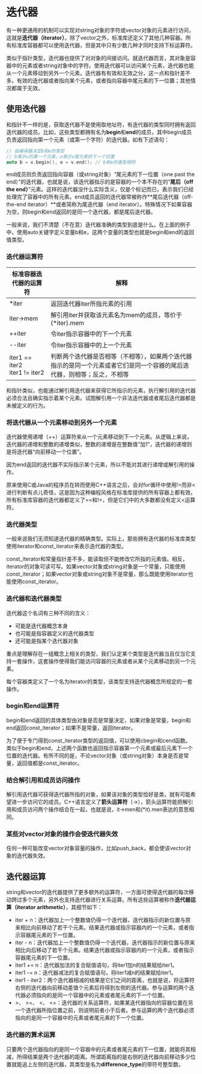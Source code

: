 # 迭代器
有一种更通用的机制可以实现对string对象的字符或vector对象的元素进行访问，这就是**迭代器（iterator）**。除了vector之外，标准库还定义了其他几种容器。所有标准库容器都可以使用迭代器，但是其中只有少数几种才同时支持下标运算符。

类似于指针类型，迭代器也提供了对对象的间接访问。就迭代器而言，其对象是容器中的元素或者string对象中的字符。使用迭代器可以访问某个元素，迭代器也能从一个元素移动到另外一个元素。迭代器有有效和无效之分，这一点和指针差不多。有效的迭代器或者指向某个元素，或者指向容器中尾元素的下一位置；其他情况都属于无效。



## 使用迭代器
和指针不一样的是，获取迭代器不是使用取地址符，有迭代器的类型同时拥有返回迭代器的成员。比如，这些类型都拥有名为**begin**和**end**的成员，其中begin成员负责返回指向第一个元素（或第一个字符）的迭代器。如有下述语句：
```C++
// 由编译器决定b和e的类型
// b表示v的第一个元素，e表示v尾元素的下一个位置
auto b = v.begin(), e = v.end(); // b和e的类型相同
```
end成员则负责返回指向容器（或string对象）“尾元素的下一位置（one past the end）”的迭代器，也就是说，该迭代器指示的是容器的一个本不存在的“**尾后（off the end）**”元素。这样的迭代器没什么实际含义，仅是个标记而已，表示我们已经处理完了容器中的所有元素。end成员返回的迭代器常被称作**尾后迭代器（off-the-end iterator）**或者简称为尾迭代器（end iterator）。特殊情况下如果容器为空，则begin和end返回的是同一个迭代器，都是尾后迭代器。

一般来说，我们不清楚（不在意）迭代器准确的类型到底是什么。在上面的例子中，使用auto关键字定义变量b和e，这两个变量的类型也就是begin和end的返回值类型。

### 迭代器运算符
|标准容器迭代器的运算符|解释|
|---|---|
|*iter|返回迭代器iter所指元素的引用|
|iter->mem|解引用iter并获取该元素名为mem的成员，等价于(*iter).mem|
|++iter|令iter指示容器中的下一个元素|
|--iter|令iter指示容器中的上一个元素|
|iter1 == iter2<br>iter1 != iter2|判断两个迭代器是否相等（不相等），如果两个迭代器指示的是同一个元素或者它们是同一个容器的尾后迭代器，则相等；反之，不相等|

和指针类似，也能通过解引用迭代器来获得它所指示的元素，执行解引用的迭代器必须合法且确实指示着某个元素。试图解引用一个非法迭代器或者尾后迭代器都是未被定义的行为。

### 将迭代器从一个元素移动到另外一个元素
迭代器使用递增（++）运算符来从一个元素移动到下一个元素。从逻辑上来说，迭代器的递增和整数的递增类似，整数的递增是在整数值“加1”，迭代器的递增则是将迭代器“向前移动一个位置”。

因为end返回的迭代器不实际指示某个元素，所以不能对其进行递增或解引用的操作。

原来使用C或Java的程序员在转而使用C++语言之后，会对for循环中使用!=而非<进行判断有点儿奇怪，这是因为这种编程风格在标准库提供的所有容器上都有效。所有标准库容器的迭代器都定义了==和!=，但是它们中的大多数都没有定义<运算符。

### 迭代器类型
一般来说我们无须知道迭代器的精确类型。实际上，那些拥有迭代器的标准库类型使用iterator和const_iterator来表示迭代器的类型。

const_iterator和常量指针差不多，能读取但不能修改它所指的元素值。相反，iterator的对象可读可写。如果vector对象或string对象是一个常量，只能使用const_iterator；如果vector对象或string对象不是常量，那么既能使用iterator也能使用const_iterator。

### 迭代器和迭代器类型
迭代器这个名词有三种不同的含义：
* 可能是迭代器概念本身
* 也可能是指容器定义的迭代器类型
* 还可能是指某个迭代器对象

重点是理解存在一组概念上相关的类型，我们认定某个类型是迭代器当且仅当它支持一套操作，这套操作使得我们能访问容器的元素或者从某个元素移动到另一个元素。

每个容器类定义了一个名为iterator的类型，该类型支持迭代器概念所规定的一套操作。

### begin和end运算符
begin和end返回的具体类型由对象是否是常量决定，如果对象是常量，begin和end返回const_iterator；如果不是常量，返回iterator。

为了便于专门得到const_iterator类型的返回值，可以使用cbegin和cend函数。类似于begin和end，上述两个函数也返回指示容器第一个元素或最后元素下一个位置的迭代器。有所不同的是，不论vector对象（或string对象）本身是否是常量，返回值都是const_iterator。

### 结合解引用和成员访问操作
解引用迭代器可获得迭代器所指的对象，如果该对象的类型恰好是类，就有可能希望进一步访问它的成员。C++语言定义了**箭头运算符**（->），箭头运算符能把解引用和成员访问两个操作结合在一起，也就是说，it->men和(*it).men表达的意思相同。

### 某些对vector对象的操作会使迭代器失效
任何一种可能改变vector对象容量的操作，比如push_back，都会使该vector对象的迭代器失效。



## 迭代器运算
string和vector的迭代器提供了更多额外的运算符，一方面可使得迭代器的每次移动跨过多个元素，另外也支持迭代器进行关系运算。所有这些运算被称作**迭代器运算（iterator arithmetic）**，其细节如下：
* iter + n：迭代器加上一个整数值仍得一个迭代器，迭代器指示的新位置与原来相比向前移动了若干个元素。结果迭代器或指示容器内的一个元素，或者指示容器尾元素的下一位置。
* iter - n：迭代器加上一个整数值仍得一个迭代器，迭代器指示的新位置与原来相比向后移动了若干个元素。结果迭代器或指示容器内的一个元素，或者指示容器尾元素的下一位置。
* iter1 += n：迭代器加法的复合赋值语句，将iter1加n的结果赋给iter1。
* iter1 -= n：迭代器减法的复合赋值语句，将iter1减n的结果赋给iter1。
* iter1 - iter2：两个迭代器相减的结果是它们之间的距离，也就是说，将运算符右侧的迭代器向前移动差值个元素后将得到左侧的迭代器。参与运算的两个迭代器必须指向的是同一个容器中的元素或者尾元素的下一个位置。
* \>、 >=、 <、 <=：迭代器的关系运算符，如果某迭代器指向的容器位置在另一个迭代器所指位置之前，则说明前者小于后者。参与运算的两个迭代器必须指向的是同一个容器中的元素或者尾元素的下一个位置。

### 迭代器的算术运算
只要两个迭代器指向的是同一个容器中的元素或者尾元素的下一位置，就能将其相减，所得结果是两个迭代器的距离。所谓距离指的是右侧的迭代器向前移动多少位置就能追上左侧的迭代器，其类型是名为**difference_type**的带符号整型数。